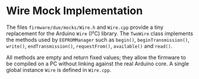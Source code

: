 # Wire Mock Implementation

The files `firmware/due/mocks/Wire.h` and `Wire.cpp` provide a tiny replacement
for the Arduino `Wire` (I²C) library. The `TwoWire` class implements the methods
used by `EEPROMManager` such as `begin()`, `beginTransmission()`, `write()`,
`endTransmission()`, `requestFrom()`, `available()` and `read()`.

All methods are empty and return fixed values; they allow the firmware to be
compiled on a PC without linking against the real Arduino core. A single global
instance `Wire` is defined in `Wire.cpp`.
